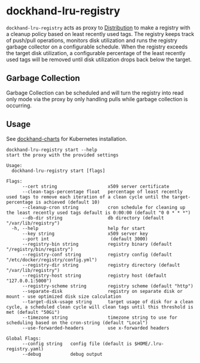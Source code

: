 # dockhand-lru-registry
`dockhand-lru-registry` acts as proxy to [Distribution](https://github.com/distribution/distribution) to make a registry with a 
cleanup policy based on least recently used tags. The registry keeps track of push/pull operations, monitors disk 
utilization and runs the registry garbage collector on a configurable schedule. When the registry exceeds the target disk 
utilization, a configurable percentage of the least recently used tags will be removed until disk utilization drops back
below the target. 

## Garbage Collection
Garbage Collection can be scheduled and will turn the registry into read only mode via the proxy by only handling pulls 
while garbage collection is occurring.

## Usage
See [dockhand-charts](https://github.com/boxboat/dockhand-charts) for Kubernetes installation. 

```shell
dockhand-lru-registry start --help
start the proxy with the provided settings

Usage:
  dockhand-lru-registry start [flags]

Flags:
      --cert string                   x509 server certificate
      --clean-tags-percentage float   percentage of least recently used tags to remove each iteration of a clean cycle until the target-percentage is achieved (default 10)
      --cleanup-cron string           cron schedule for cleaning up the least recently used tags default is 0:00:00 (default "0 0 * * *")
      --db-dir string                 db directory (default "/var/lib/registry")
  -h, --help                          help for start
      --key string                    x509 server key
      --port int                       (default 3000)
      --registry-bin string           registry binary (default "/registry/bin/registry")
      --registry-conf string          registry config (default "/etc/docker/registry/config.yml")
      --registry-dir string           registry directory (default "/var/lib/registry")
      --registry-host string          registry host (default "127.0.0.1:5000")
      --registry-scheme string        registry scheme (default "http")
      --separate-disk                 registry on separate disk or mount - use optimized disk size calculation
      --target-disk-usage string      target usage of disk for a clean cycle, a scheduled clean cycle will clean tags until this threshold is met (default "50Gi")
      --timezone string               timezone string to use for scheduling based on the cron-string (default "Local")
      --use-forwarded-headers         use x-forwarded headers

Global Flags:
      --config string   config file (default is $HOME/.lru-registry.yaml)
      --debug           debug output
```